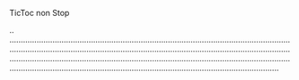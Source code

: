 TicToc non Stop

..
...........................................................................................................................................................................................................................................................................................................................................................................................................................................................................................................